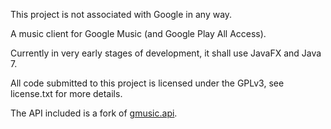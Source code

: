This project is not associated with Google in any way.

A music client for Google Music (and Google Play All Access).

Currently in very early stages of development, it shall use JavaFX and Java 7.

All code submitted to this project is licensed under the GPLv3, see license.txt for more details.

The API included is a fork of [gmusic.api](https://github.com/jkiddo/gmusic.api).